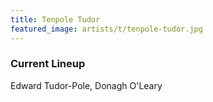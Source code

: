 ```yaml
---
title: Tenpole Tudor
featured_image: artists/t/tenpole-tudor.jpg
---
```

### Current Lineup

Edward Tudor-Pole, Donagh O'Leary

